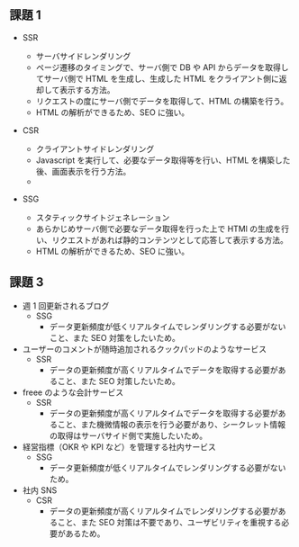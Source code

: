 ## 課題 1

- SSR

  - サーバサイドレンダリング
  - ページ遷移のタイミングで、サーバ側で DB や API からデータを取得してサーバ側で HTML を生成し、生成した HTML をクライアント側に返却して表示する方法。
  - リクエストの度にサーバ側でデータを取得して、HTML の構築を行う。
  - HTML の解析ができるため、SEO に強い。

- CSR

  - クライアントサイドレンダリング
  - Javascript を実行して、必要なデータ取得等を行い、HTML を構築した後、画面表示を行う方法。
  -

- SSG
  - スタティックサイトジェネレーション
  - あらかじめサーバ側で必要なデータ取得を行った上で HTMl の生成を行い、リクエストがあれば静的コンテンツとして応答して表示する方法。
  - HTML の解析ができるため、SEO に強い。

## 課題 3

- 週 1 回更新されるブログ
  - SSG
    - データ更新頻度が低くリアルタイムでレンダリングする必要がないこと、また SEO 対策をしたいため。
- ユーザーのコメントが随時追加されるクックパッドのようなサービス
  - SSR
    - データの更新頻度が高くリアルタイムでデータを取得する必要があること、また SEO 対策したいため。
- freee のような会計サービス
  - SSR
    - データの更新頻度が高くリアルタイムでデータを取得する必要があること、また機微情報の表示を行う必要があり、シークレット情報の取得はサーバサイド側で実施したいため。
- 経営指標（OKR や KPI など）を管理する社内サービス
  - SSG
    - データ更新頻度が低くリアルタイムでレンダリングする必要がないため。
- 社内 SNS
  - CSR
    - データの更新頻度が高くリアルタイムでレンダリングする必要があること、また SEO 対策は不要であり、ユーザビリティを重視する必要があるため。
